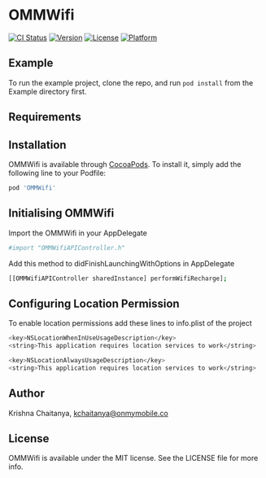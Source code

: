 # OMMWifi

[![CI Status](http://img.shields.io/travis/karthik1739/OMMWifi.svg?style=flat)](https://travis-ci.org/karthik1739/OMMWifi)
[![Version](https://img.shields.io/cocoapods/v/OMMWifi.svg?style=flat)](http://cocoapods.org/pods/OMMWifi)
[![License](https://img.shields.io/cocoapods/l/OMMWifi.svg?style=flat)](http://cocoapods.org/pods/OMMWifi)
[![Platform](https://img.shields.io/cocoapods/p/OMMWifi.svg?style=flat)](http://cocoapods.org/pods/OMMWifi)

## Example

To run the example project, clone the repo, and run `pod install` from the Example directory first.

## Requirements

## Installation

OMMWifi is available through [CocoaPods](http://cocoapods.org). To install
it, simply add the following line to your Podfile:

```ruby
pod 'OMMWifi'
```

## Initialising OMMWifi

Import the OMMWifi in your AppDelegate

```sh
#import "OMMWifiAPIController.h"
```

Add this method to didFinishLaunchingWithOptions in AppDelegate

```sh
[[OMMWifiAPIController sharedInstance] performWifiRecharge];
```

## Configuring Location Permission

To enable location permissions add these lines to info.plist of the project

```sh
<key>NSLocationWhenInUseUsageDescription</key>
<string>This application requires location services to work</string>

<key>NSLocationAlwaysUsageDescription</key>
<string>This application requires location services to work</string>
```


## Author

Krishna Chaitanya, kchaitanya@onmymobile.co

## License

OMMWifi is available under the MIT license. See the LICENSE file for more info.
